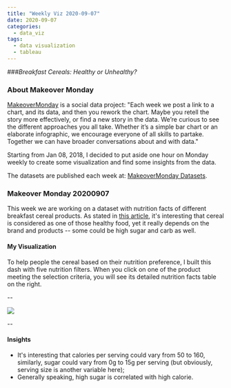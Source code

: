 ```yaml
---
title: "Weekly Viz 2020-09-07"
date: 2020-09-07
categories:
  - data_viz
tags:
  - data visualization
  - tableau
---
```


###*Breakfast Cereals: Healthy or Unhealthy?*


### About Makeover Monday

[MakeoverMonday](http://www.makeovermonday.co.uk/) is a social data project:
"Each week we post a link to a chart, and its data, and then you rework the chart.
Maybe you retell the story more effectively, or find a new story in the data.
We’re curious to see the different approaches you all take. Whether it’s a simple bar chart or an elaborate infographic, we encourage everyone of all skills to partake.
Together we can have broader conversations about and with data."

Starting from Jan 08, 2018, I decided to put aside one hour on Monday weekly to create some visualization and find some insights from the data.

The datasets are published each week at: [MakeoverMonday Datasets](http://www.makeovermonday.co.uk/data/).

### Makeover Monday 20200907

This week we are working on a dataset with nutrition facts of different breakfast cereal products. As stated in [this article](https://www.healthline.com/nutrition/are-breakfast-cereals-healthy), it's interesting that cereal is considered as one of those healthy food, yet it really depends on the brand and products -- some could be high sugar and carb as well.  

#### My Visualization

To help people the cereal based on their nutrition preference, I built this dash with five nutrition filters. When you click on one of the product meeting the selection criteria, you will see its detailed nutrition facts table on the right.     

--  
<div class='tableauPlaceholder' id='viz1599527074447' style='position: relative'>
<noscript><a href='#'>
  <img alt=' ' src='https:&#47;&#47;public.tableau.com&#47;static&#47;images&#47;Ma&#47;MakeOverMonday2020907CerealNutritionFacts&#47;CerealNutritionFacts&#47;1_rss.png' style='border: none' />
</a></noscript>
<object class='tableauViz'  style='display:none;'>
  <param name='host_url' value='https%3A%2F%2Fpublic.tableau.com%2F' />
  <param name='embed_code_version' value='3' />
  <param name='site_root' value='' />
  <param name='name' value='MakeOverMonday2020907CerealNutritionFacts&#47;CerealNutritionFacts' />
  <param name='tabs' value='no' />
  <param name='toolbar' value='yes' />
  <param name='static_image' value='https:&#47;&#47;public.tableau.com&#47;static&#47;images&#47;Ma&#47;MakeOverMonday2020907CerealNutritionFacts&#47;CerealNutritionFacts&#47;1.png' />
  <param name='animate_transition' value='yes' />
  <param name='display_static_image' value='yes' />
  <param name='display_spinner' value='yes' />
  <param name='display_overlay' value='yes' />
  <param name='display_count' value='yes' />
  <param name='language' value='en' />
  <param name='filter' value='publish=yes' />
</object></div>            
<script type='text/javascript'>     
  var divElement = document.getElementById('viz1599527074447');   
  var vizElement = divElement.getElementsByTagName('object')[0];           
  if ( divElement.offsetWidth > 800 ) { vizElement.style.width='800px';vizElement.style.height='627px';} else if ( divElement.offsetWidth > 500 ) { vizElement.style.width='800px';vizElement.style.height='627px';} else { vizElement.style.width='100%';vizElement.style.height='1277px';}       
  var scriptElement = document.createElement('script');                 
  scriptElement.src = 'https://public.tableau.com/javascripts/api/viz_v1.js';         
  vizElement.parentNode.insertBefore(scriptElement, vizElement);            
</script>
  
  
--  

#### Insights
* It's interesting that calories per serving could vary from 50 to 160, similarly, sugar could vary from 0g to 15g per serving (but obviously, serving size is another variable here);  
* Generally speaking, high sugar is correlated with high calorie.  

